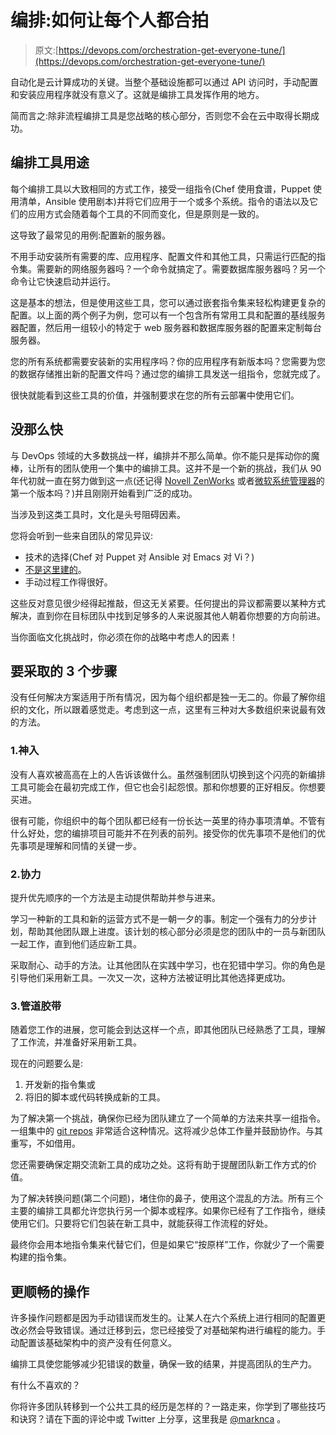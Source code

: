 # 编排:如何让每个人都合拍

> 原文:[https://devops.com/orchestration-get-everyone-tune/](https://devops.com/orchestration-get-everyone-tune/)

自动化是云计算成功的关键。当整个基础设施都可以通过 API 访问时，手动配置和安装应用程序就没有意义了。这就是编排工具发挥作用的地方。

简而言之:除非流程编排工具是您战略的核心部分，否则您不会在云中取得长期成功。

## 编排工具用途

每个编排工具以大致相同的方式工作，接受一组指令(Chef 使用食谱，Puppet 使用清单，Ansible 使用剧本)并将它们应用于一个或多个系统。指令的语法以及它们的应用方式会随着每个工具的不同而变化，但是原则是一致的。

这导致了最常见的用例:配置新的服务器。

不用手动安装所有需要的库、应用程序、配置文件和其他工具，只需运行匹配的指令集。需要新的网络服务器吗？一个命令就搞定了。需要数据库服务器吗？另一个命令让它快速启动并运行。

这是基本的想法，但是使用这些工具，您可以通过嵌套指令集来轻松构建更复杂的配置。以上面的两个例子为例，您可以有一个包含所有常用工具和配置的基线服务器配置，然后用一组较小的特定于 web 服务器和数据库服务器的配置来定制每台服务器。

您的所有系统都需要安装新的实用程序吗？你的应用程序有新版本吗？您需要为您的数据存储推出新的配置文件吗？通过您的编排工具发送一组指令，您就完成了。

很快就能看到这些工具的价值，并强制要求在您的所有云部署中使用它们。

## 没那么快

与 DevOps 领域的大多数挑战一样，编排并不那么简单。你不能只是挥动你的魔棒，让所有的团队使用一个集中的编排工具。这并不是一个新的挑战，我们从 90 年代初就一直在努力做到这一点(还记得 [Novell ZenWorks](https://en.wikipedia.org/wiki/Novell_ZENworks) 或者[微软系统管理器](https://en.wikipedia.org/wiki/System_Center_Configuration_Manager)的第一个版本吗？)并且刚刚开始看到广泛的成功。

当涉及到这类工具时，文化是头号阻碍因素。

您将会听到一些来自团队的常见异议:

*   技术的选择(Chef 对 Puppet 对 Ansible 对 Emacs 对 Vi？)
*   [不是这里建的](https://en.wikipedia.org/wiki/Not_invented_here)。
*   手动过程工作得很好。

这些反对意见很少经得起推敲，但这无关紧要。任何提出的异议都需要以某种方式解决，直到你在目标团队中找到足够多的人来说服其他人朝着你想要的方向前进。

当你面临文化挑战时，你必须在你的战略中考虑人的因素！

## 要采取的 3 个步骤

没有任何解决方案适用于所有情况，因为每个组织都是独一无二的。你最了解你组织的文化，所以跟着感觉走。考虑到这一点，这里有三种对大多数组织来说最有效的方法。

### 1.神入

没有人喜欢被高高在上的人告诉该做什么。虽然强制团队切换到这个闪亮的新编排工具可能会在最初完成工作，但它也会引起怨恨。那和你想要的正好相反。你想要买进。

很有可能，你组织中的每个团队都已经有一份长达一英里的待办事项清单。不管有什么好处，您的编排项目可能并不在列表的前列。接受你的优先事项不是他们的优先事项是理解和同情的关键一步。

### 2.协力

提升优先顺序的一个方法是主动提供帮助并参与进来。

学习一种新的工具和新的运营方式不是一朝一夕的事。制定一个强有力的分步计划，帮助其他团队跟上进度。该计划的核心部分必须是您的团队中的一员与新团队一起工作，直到他们适应新工具。

采取耐心、动手的方法。让其他团队在实践中学习，也在犯错中学习。你的角色是引导他们采用新工具。一次又一次，这种方法被证明比其他选择更成功。

### 3.管道胶带

随着您工作的进展，您可能会到达这样一个点，即其他团队已经熟悉了工具，理解了工作流，并准备好采用新工具。

现在的问题要么是:

1.  开发新的指令集或
2.  将旧的脚本或代码转换成新的工具。

为了解决第一个挑战，确保你已经为团队建立了一个简单的方法来共享一组指令。一组集中的 [git repos](https://en.wikipedia.org/wiki/Git_(software)) 非常适合这种情况。这将减少总体工作量并鼓励协作。与其重写，不如借用。

您还需要确保定期交流新工具的成功之处。这将有助于提醒团队新工作方式的价值。

为了解决转换问题(第二个问题)，堵住你的鼻子，使用这个混乱的方法。所有三个主要的编排工具都允许您执行另一个脚本或程序。如果你已经有了工作指令，继续使用它们。只要将它们包装在新工具中，就能获得工作流程的好处。

最终你会用本地指令集来代替它们，但是如果它“按原样”工作，你就少了一个需要构建的指令集。

## 更顺畅的操作

许多操作问题都是因为手动错误而发生的。让某人在六个系统上进行相同的配置更改必然会导致错误。通过迁移到云，您已经接受了对基础架构进行编程的能力。手动配置该基础架构中的资产没有任何意义。

编排工具使您能够减少犯错误的数量，确保一致的结果，并提高团队的生产力。

有什么不喜欢的？

你将许多团队转移到一个公共工具的经历是怎样的？一路走来，你学到了哪些技巧和诀窍？请在下面的评论中或 Twitter 上分享，这里我是 [@marknca](https://twitter.com/marknca) 。